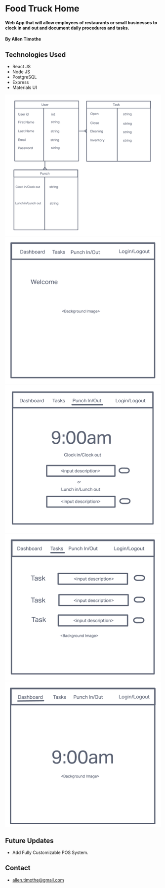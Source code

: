# Food Truck Home

#### Web App that will allow employees of restaurants or small businesses to clock in and out and document daily procedures and tasks.

#### By Allen Timothe

## Technologies Used

* React JS
* Node JS
* PostgreSQL
* Express
* Materials UI


![ERD](ERD.png)
![Home Screen](HomeScreen.png)
![Punch Screen](PunchScreen.png)
![Tasks Screen](TasksScreen.png)
![Dashboard Screen](DashboardScreen.png)

## Future Updates

* Add Fully Customizable POS System.

## Contact
* allen.timothe@gmail.com
